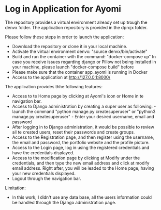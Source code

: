 # Log in Application for Ayomi

The repository provides a virtual environment already set up trough the denvx folder.
The application repository is provided in the dprojx folder.

Please follow these steps in order to launch the application:
- Download the repository or clone it in your local machine.
- Activate the virtual environment denvx: "source denvx/bin/activate"
- Build and run the container with the command: "docker-compose up"
    In case you receive issues regarding django or Pillow not being installed in your machine, please launch "docker-compose build" before
- Please make sure that the container app_ayomi is running in Docker
- Access to the application at http://127.0.0.1:8000/


The application provides thhe following features:
- Access to te Home page by clicking at Ayomi's icon or Home in te navigation bar.
- Access to Django administration by creating a super user as following:
       - launch the command "python manage.py createsuperuser" or "python3 manage.py createsuperuser"
       - Enter your desired username, email and password
- After logging in to Django administration, it would be possible to review all te created users, reset their passwords and create groups.
- Access to the Registration page, and then register using the username, the email and password, the portfolio website and the profile picture.
- Access to the Login page, log in using the registered credentials and have the credentials displayed.
- Access to the modification page by clicking at Modify under the credentials, and then type the new email address and click at modify email address. Right after, you will be leaded to the Home page, having your new credentials displayed.
- Logout through the navigation bar.


Limitation:
- In this work, I didn't use any data base, all the users information could be handled through the Django administration page.
